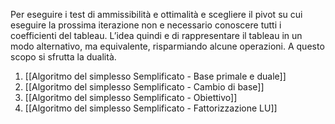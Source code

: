Per eseguire i test di ammissibilità e ottimalità e scegliere il pivot su cui eseguire la prossima iterazione non e necessario conoscere tutti i coefficienti del tableau. 
L’idea quindi e di rappresentare il tableau in un modo alternativo, ma equivalente, risparmiando alcune operazioni. 
A questo scopo si sfrutta la dualità.

1. [[Algoritmo del simplesso Semplificato - Base primale e duale]]
2. [[Algoritmo del simplesso Semplificato - Cambio di base]]
3. [[Algoritmo del simplesso Semplificato - Obiettivo]]
4. [[Algoritmo del simplesso Semplificato - Fattorizzazione LU]]

